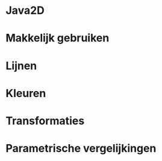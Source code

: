 # Java2D



# Makkelijk gebruiken


# Lijnen


# Kleuren


# Transformaties


# Parametrische vergelijkingen
